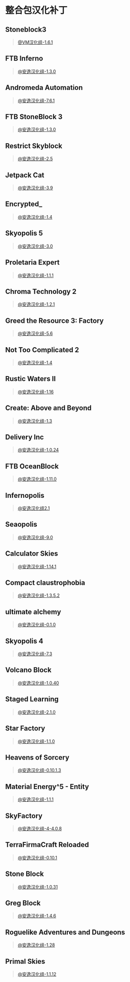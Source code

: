 # 整合包汉化补丁

## Stoneblock3
> [@VM汉化组-1.6.1](https://www.bilibili.com/read/cv21772959?spm_id_from=333.999.list.card_opus.click)

## FTB Inferno
> [@安逸汉化组-1.3.0](https://www.anyijun.com/zhcn_down/?pid=32)

## Andromeda Automation
> [@安逸汉化组-7.6.1](https://www.anyijun.com/zhcn_down/?pid=31)

## FTB StoneBlock 3
> [@安逸汉化组-1.3.0](https://www.anyijun.com/zhcn_down/?pid=30)

## Restrict Skyblock
> [@安逸汉化组-2.5](https://www.anyijun.com/zhcn_down/?pid=29)

## Jetpack Cat
> [@安逸汉化组-3.9](https://www.anyijun.com/zhcn_down/?pid=28)

## Encrypted_
> [@安逸汉化组-1.4](https://www.anyijun.com/zhcn_down/?pid=27)

## Skyopolis 5
> [@安逸汉化组-3.0](https://www.anyijun.com/zhcn_down/?pid=26)

## Proletaria Expert
> [@安逸汉化组-1.1.1](https://www.anyijun.com/zhcn_down/?pid=25)

## Chroma Technology 2
> [@安逸汉化组-1.2.1](https://www.anyijun.com/zhcn_down/?pid=24)

## Greed the Resource 3: Factory
> [@安逸汉化组-5.6](https://www.anyijun.com/zhcn_down/?pid=23)

## Not Too Complicated 2
> [@安逸汉化组-1.4](https://www.anyijun.com/zhcn_down/?pid=22)

## Rustic Waters Ⅱ
> [@安逸汉化组-1.16](https://www.anyijun.com/zhcn_down/?pid=21)

## Create: Above and Beyond
> [@安逸汉化组-1.3](https://www.anyijun.com/zhcn_down/?pid=20)

## Delivery Inc
> [@安逸汉化组-1.0.24](https://www.anyijun.com/zhcn_down/?pid=19)

## FTB OceanBlock
> [@安逸汉化组-1.11.0](https://www.anyijun.com/zhcn_down/?pid=18)

## Infernopolis
> [@安逸汉化组2.1](https://www.anyijun.com/zhcn_down/?pid=17)

## Seaopolis
> [@安逸汉化组-9.0](https://www.anyijun.com/zhcn_down/?pid=16)

## Calculator Skies
> [@安逸汉化组-1.14.1](https://www.anyijun.com/zhcn_down/?pid=15)

## Compact claustrophobia
> [@安逸汉化组-1.3.5.2](https://www.anyijun.com/zhcn_down/?pid=14)

## ultimate alchemy
> [@安逸汉化组-0.1.0](https://www.anyijun.com/zhcn_down/?pid=13)

## Skyopolis 4
> [@安逸汉化组-7.3](https://www.anyijun.com/zhcn_down/?pid=12)

## Volcano Block
> [@安逸汉化组-1.0.40](https://www.anyijun.com/zhcn_down/?pid=11)

## Staged Learning
> [@安逸汉化组-2.1.0](https://www.anyijun.com/zhcn_down/?pid=10)

## Star Factory
> [@安逸汉化组-1.1.0](https://www.anyijun.com/zhcn_down/?pid=9)

## Heavens of Sorcery
> [@安逸汉化组-0.10.1.3](https://www.anyijun.com/zhcn_down/?pid=8)

## Material Energy^5 - Entity
> [@安逸汉化组-1.1.1](https://www.anyijun.com/zhcn_down/?pid=7)

## SkyFactory
> [@安逸汉化组-4-4.0.8](https://www.anyijun.com/zhcn_down/?pid=6)

## TerraFirmaCraft Reloaded
> [@安逸汉化组-0.10.1](https://www.anyijun.com/zhcn_down/?pid=5)

## Stone Block
> [@安逸汉化组-1.0.31](https://www.anyijun.com/zhcn_down/?pid=4)

## Greg Block
> [@安逸汉化组-1.4.6](https://www.anyijun.com/zhcn_down/?pid=3)

## Roguelike Adventures and Dungeons
> [@安逸汉化组-1.28](https://www.anyijun.com/zhcn_down/?pid=2)

## Primal Skies
> [@安逸汉化组-1.1.12](https://www.anyijun.com/zhcn_down/?pid=1)
